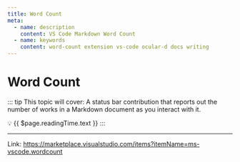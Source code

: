 ```yaml
---
title: Word Count
meta:
  - name: description
    content: VS Code Markdown Word Count
  - name: keywords
    content: word-count extension vs-code ocular-d docs writing
---
```


# Word Count

::: tip This topic will cover:
A status bar contribution that reports out the number of works in a Markdown document as you interact with it.

:bulb: {{ $page.readingTime.text }}
:::

---

Link: https://marketplace.visualstudio.com/items?itemName=ms-vscode.wordcount
